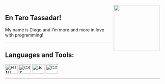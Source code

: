   <div style="display: inline_block;">
  <img align="right" height="150" src="https://static.wixstatic.com/media/1d30da_0ffdf1f786d34655906ef1c7f6a51408~mv2.gif">
  </div>
  
  ## En Taro Tassadar! <br>
  My name is Diego and I'm more and more in love with programming! <br>
  
  <hr>
  
  ## Languages and Tools:
  
  <div>
    <img alt="HTML" title="HTML" height="30" width="40" src="https://cdn.jsdelivr.net/gh/devicons/devicon/icons/html5/html5-plain.svg">
    <img alt="CSS" title="CSS" height="30" width="40" src="https://cdn.jsdelivr.net/gh/devicons/devicon/icons/css3/css3-plain.svg">
    <img alt="Js" title="JavaScript" height="30" width="40" src="https://cdn.jsdelivr.net/gh/devicons/devicon/icons/javascript/javascript-plain.svg">
    <img alt="C#" title="CSharp" height="30" width="40" src="https://cdn.jsdelivr.net/gh/devicons/devicon/icons/csharp/csharp-plain.svg">
    <!-- Next steps..
    <img alt="React" height="30" width="40" src="https://cdn.jsdelivr.net/gh/devicons/devicon/icons/react/react-original.svg">
    <img alt="PHP" height="30" width="40" src="https://cdn.jsdelivr.net/gh/devicons/devicon/icons/php/php-plain.svg">
    <img alt="Sass" height="30" width="40" src="https://cdn.jsdelivr.net/gh/devicons/devicon/icons/sass/sass-original.svg">
    <img alt="WPress" height="30" width="40" src="https://cdn.jsdelivr.net/gh/devicons/devicon/icons/wordpress/wordpress-plain.svg"> -->
  
  </div>
  
  <hr>
